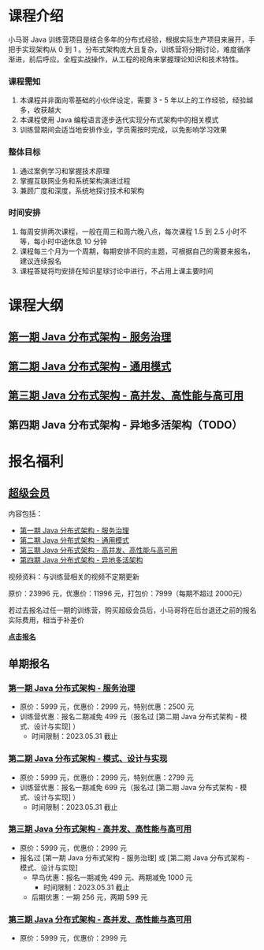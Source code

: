# 课程介绍
小马哥 Java 训练营项目是结合多年的分布式经验，根据实际生产项目来展开，手把手实现架构从 0 到 1 。分布式架构庞大且复杂，训练营将分期讨论，难度循序渐进，前后呼应。全程实战操作，从工程的视角来掌握理论知识和技术特性。

### 课程需知

1. 本课程并非面向零基础的小伙伴设定，需要 3 - 5 年以上的工作经验，经验越多，收获越大
2. 本课程使用 Java 编程语言逐步迭代实现分布式架构中的相关模式
3. 训练营期间会适当地安排作业，学员需按时完成，以免影响学习效果


### 整体目标

1. 通过案例学习和掌握技术原理
2. 掌握互联网业务和系统架构演进过程
3. 兼顾广度和深度，系统地探讨技术和架构

### 时间安排

1.  每周安排两次课程，一般在周三和周六晚八点，每次课程 1.5 到 2.5 小时不等，每小时中途休息 10 分钟
2. 课程每三个月为一个周期，每期安排不同的主题，可根据自己的需要来报名，建议连续报名
3. 课程答疑将均安排在知识星球讨论中进行，不占用上课主要时间

# 课程大纲

## [第一期 Java 分布式架构 - 服务治理](stage-1)
## [第二期 Java 分布式架构 - 通用模式](stage-2)
## [第三期 Java 分布式架构 - 高并发、高性能与高可用](stage-3)
## 第四期 Java 分布式架构 - 异地多活架构（TODO）

# 报名福利

## [超级会员](https://mqu.xet.tech/s/3GN2Xy)

内容包括：
- [第一期 Java 分布式架构 - 服务治理](https://mqu.h5.xeknow.com/s/1I2W75a)
- [第二期 Java 分布式架构 - 通用模式](https://mqu.xet.tech/s/9PPWG)
- [第三期 Java 分布式架构 - 高并发、高性能与高可用](https://mqu.xet.tech/s/9PPWG)
- [第四期 Java 分布式架构 - 异地多活架构](https://mqu.xet.tech/s/30AIub)

视频资料：与训练营相关的视频不定期更新

原价：23996 元，优惠价：11996 元，打包价：7999（每期不超过 2000元）

若过去报名过任一期的训练营，购买超级会员后，小马哥将在后台退还之前的报名实际费用，相当于补差价

[**点击报名**](https://mqu.xet.tech/s/3GN2Xy)


## 单期报名

### [第一期 Java 分布式架构 - 服务治理](https://mqu.h5.xeknow.com/s/1I2W75a)
- 原价：5999 元，优惠价：2999 元，特别优惠：2500 元
- 训练营优惠：报名二期减免 499 元（报名过 [第二期 Java 分布式架构 - 模式、设计与实现] ）
  - 时间限制：2023.05.31 截止
    
### [第二期 Java 分布式架构 - 模式、设计与实现](https://mqu.xet.tech/s/1UDiMh)
- 原价：5999 元，优惠价：2999 元，特别优惠：2799 元
- 训练营优惠：报名一期减免 699 元（报名过 [第二期 Java 分布式架构 - 模式、设计与实现] ）
  - 时间限制：2023.05.31 截止

### [第三期 Java 分布式架构 - 高并发、高性能与高可用](https://mqu.xet.tech/s/9PPWG)
- 原价：5999 元，优惠价：2999 元
- 报名过 [第一期 Java 分布式架构 - 服务治理] 或 [第二期 Java 分布式架构 - 模式、设计与实现] 
  - 早鸟优惠：报名一期减免 499 元、两期减免 1000 元
    - 时间限制：2023.05.31 截止
  - 后期优惠：一期 256 元，两期 599 元

### [第三期 Java 分布式架构 - 高并发、高性能与高可用](https://mqu.xet.tech/s/9PPWG)
- 原价：5999 元，优惠价：2999 元
